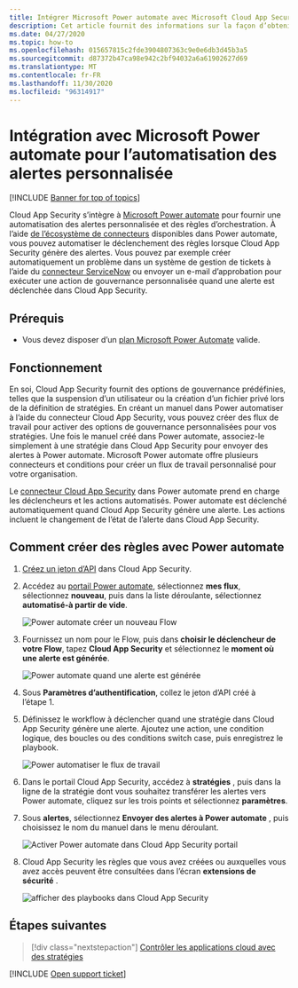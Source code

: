 ```yaml
---
title: Intégrer Microsoft Power automate avec Microsoft Cloud App Security pour recevoir une automatisation des alertes personnalisée
description: Cet article fournit des informations sur la façon d’obtenir une automatisation des alertes personnalisée en intégrant Microsoft Power Automated avec Cloud App Security.
ms.date: 04/27/2020
ms.topic: how-to
ms.openlocfilehash: 015657815c2fde3904807363c9e0e6db3d45b3a5
ms.sourcegitcommit: d87372b47ca98e942c2bf94032a6a61902627d69
ms.translationtype: MT
ms.contentlocale: fr-FR
ms.lasthandoff: 11/30/2020
ms.locfileid: "96314917"
---
```

# <a name="integrate-with-microsoft-power-automate-for-custom-alert-automation"></a>Intégration avec Microsoft Power automate pour l’automatisation des alertes personnalisée

[!INCLUDE [Banner for top of topics](includes/banner.md)]

Cloud App Security s’intègre à [Microsoft Power automate](/flow/getting-started) pour fournir une automatisation des alertes personnalisée et des règles d’orchestration. À l’aide [de l’écosystème de connecteurs](/connectors/) disponibles dans Power automate, vous pouvez automatiser le déclenchement des règles lorsque Cloud App Security génère des alertes. Vous pouvez par exemple créer automatiquement un problème dans un système de gestion de tickets à l’aide du [connecteur ServiceNow](/connectors/service-now/) ou envoyer un e-mail d’approbation pour exécuter une action de gouvernance personnalisée quand une alerte est déclenchée dans Cloud App Security.

## <a name="prerequisites"></a>Prérequis

- Vous devez disposer d’un [plan Microsoft Power Automate](https://flow.microsoft.com/pricing) valide.

## <a name="how-it-works"></a>Fonctionnement

En soi, Cloud App Security fournit des options de gouvernance prédéfinies, telles que la suspension d’un utilisateur ou la création d’un fichier privé lors de la définition de stratégies. En créant un manuel dans Power automatiser à l’aide du connecteur Cloud App Security, vous pouvez créer des flux de travail pour activer des options de gouvernance personnalisées pour vos stratégies. Une fois le manuel créé dans Power automate, associez-le simplement à une stratégie dans Cloud App Security pour envoyer des alertes à Power automate. Microsoft Power automate offre plusieurs connecteurs et conditions pour créer un flux de travail personnalisé pour votre organisation.

Le [connecteur Cloud App Security](/connectors/cloudappsecurity/) dans Power automate prend en charge les déclencheurs et les actions automatisés. Power automate est déclenché automatiquement quand Cloud App Security génère une alerte. Les actions incluent le changement de l’état de l’alerte dans Cloud App Security.

## <a name="how-to-create-playbooks-with-power-automate"></a>Comment créer des règles avec Power automate

1. [Créez un jeton d’API](api-tokens.md) dans Cloud App Security.

2. Accédez au [portail Power automate](https://flow.microsoft.com), sélectionnez **mes flux**, sélectionnez **nouveau**, puis dans la liste déroulante, sélectionnez **automatisé-à partir de vide**.

    ![Power automate créer un nouveau Flow](media/flow-create-new.png)

3. Fournissez un nom pour le Flow, puis dans **choisir le déclencheur de votre Flow**, tapez **Cloud App Security** et sélectionnez le **moment où une alerte est générée**.

    ![Power automate quand une alerte est générée](media/flow-when-alert.png)

4. Sous **Paramètres d’authentification**, collez le jeton d’API créé à l’étape 1.

5. Définissez le workflow à déclencher quand une stratégie dans Cloud App Security génère une alerte. Ajoutez une action, une condition logique, des boucles ou des conditions switch case, puis enregistrez le playbook.

    ![Power automatiser le flux de travail](media/flow-workflow.png)

6. Dans le portail Cloud App Security, accédez à **stratégies** , puis dans la ligne de la stratégie dont vous souhaitez transférer les alertes vers Power automate, cliquez sur les trois points et sélectionnez **paramètres**.
7. Sous **alertes**, sélectionnez **Envoyer des alertes à Power automate** , puis choisissez le nom du manuel dans le menu déroulant.

    ![Activer Power automate dans Cloud App Security portail](media/flow-mcas-config.png)

8. Cloud App Security les règles que vous avez créées ou auxquelles vous avez accès peuvent être consultées dans l’écran **extensions de sécurité** .

    ![afficher des playbooks dans Cloud App Security](media/flow-extensions.png)

## <a name="next-steps"></a>Étapes suivantes

> [!div class="nextstepaction"]
> [Contrôler les applications cloud avec des stratégies](control-cloud-apps-with-policies.md)

[!INCLUDE [Open support ticket](includes/support.md)]